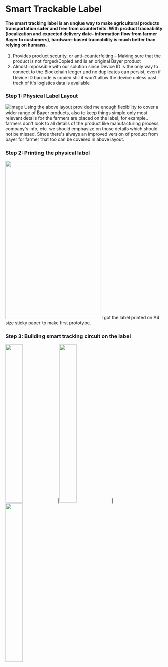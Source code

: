 # Smart Trackable Label
#### The smart tracking label is an unqiue way to make agricultural products transportation safer and free from counterfeits. With product traceability (localization and expected delivery date- information flow from farmer Bayer to customers), hardware-based traceability is much better than relying on humans. 
1. Provides product security, or anti-counterfeiting – Making sure that the product is not forged/Copied and is an original Bayer product 
2. Almost impossible with our solution since Device ID is the only way to connect to the Blockchain ledger and no duplicates can persist, even if Device ID barcode is copied still it won't allow the device unless past track of it's logistics data is available

### Step 1: Physical Label Layout
![image](https://user-images.githubusercontent.com/44412828/143776804-d18565d9-b157-44a7-be2a-b49c64bb2e79.png)
Using the above layout provided me enough flexibility to cover a wider range of Bayer products, also to keep things simple only most relevant details for the farmers are placed on the label, for example.. farmers don't look to all details of the product like manufacturing process, company's info, etc. we should emphasize on those details which should not be missed. Since there's always an improved version of product from bayer for farmer that too can be covered in above layout.

### Step 2: Printing the physical label
<img src="https://user-images.githubusercontent.com/44412828/143777010-3fea7cc2-741e-46c4-982f-7ed4e428332d.jpg" width="300" height="500">
I got the label printed on A4 size sticky paper to make first prototype.

### Step 3: Building smart tracking circuit on the label

<img src="https://user-images.githubusercontent.com/44412828/143777260-804cf60f-97df-42c6-9dba-930bc9d3979d.jpg" width="33%" height="500">|<img src="https://user-images.githubusercontent.com/44412828/143777265-2dce353a-1f56-4cb9-998d-02170ccc6871.jpg" width="33%" height="500">|<img src="https://user-images.githubusercontent.com/44412828/143777267-e4a5a3e8-a165-4f30-814e-42e53b8d30f9.jpg" width="33%" height="500">
